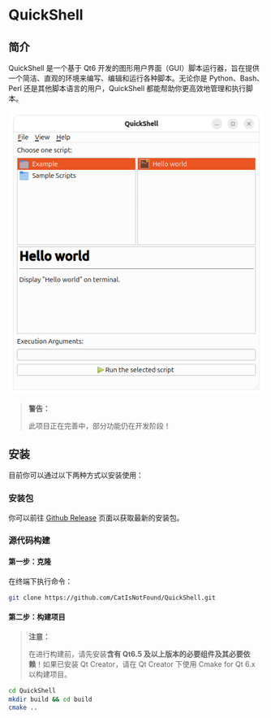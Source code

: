 # QuickShell

## 简介

QuickShell 是一个基于 Qt6 开发的图形用户界面（GUI）脚本运行器，旨在提供一个简洁、直观的环境来编写、编辑和运行各种脚本。无论你是 Python、Bash、Perl 还是其他脚本语言的用户，QuickShell 都能帮助你更高效地管理和执行脚本。

![Screenshot](screenshot.png)

> **警告：**
>
> 此项目正在完善中，部分功能仍在开发阶段！

## 安装

目前你可以通过以下两种方式以安装使用：

### 安装包

你可以前往 [Github Release](https://github.com/CatIsNotFound/QuickShell/releases/latest) 页面以获取最新的安装包。

### 源代码构建

#### 第一步：克隆

在终端下执行命令：

```sh
git clone https://github.com/CatIsNotFound/QuickShell.git
```

#### 第二步：构建项目

>**注意：**
>
> 在进行构建前，请先安装**含有 Qt6.5 及以上版本的必要组件及其必要依赖**！如果已安装 Qt Creator，请在 Qt Creator 下使用 Cmake for Qt 6.x 以构建项目。

```sh
cd QuickShell
mkdir build && cd build
cmake ..
```
